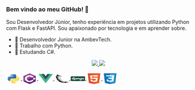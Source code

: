 ### Bem vindo ao meu GitHub! 👋

Sou Desenvolvedor Júnior, tenho experiência em projetos utilizando Python com Flask e FastAPI.
Sou apaixonado por tecnologia e em aprender sobre.


- 🔭 Desenvolvedor Junior na AmbevTech.
- :snake: Trabalho com Python.
- :monocle_face: Estudando C#.

<div align="center">
  <a href="https://github.com/GustavoAV2">
  <img height="180em" src="https://github-readme-stats.vercel.app/api?username=GustavoAV2&show_icons=true&theme=dracula&include_all_commits=true&count_private=true"/>
  <img height="180em" src="https://github-readme-stats.vercel.app/api/top-langs/?username=GustavoAV2&layout=compact&langs_count=7&theme=dracula"/>
</div>

<div style="display: inline_block"><br>
  <img align="center" alt="Gustavo-Python" height="30" width="40" src="https://raw.githubusercontent.com/devicons/devicon/master/icons/python/python-original.svg">
  <img align="center" alt="Gustavo-Csharp" height="30" width="40" src="https://raw.githubusercontent.com/devicons/devicon/master/icons/csharp/csharp-original.svg">
  <img align="center" alt="Gustavo-CSS" height="30" width="40" src="https://raw.githubusercontent.com/devicons/devicon/master/icons/vuejs/vuejs-original.svg">
  <img align="center" alt="Gustavo-CSS" height="30" width="40" src="https://raw.githubusercontent.com/devicons/devicon/master/icons/flask/flask-original.svg">
  <img align="center" alt="Gustavo-CSS" height="30" width="40" src="https://raw.githubusercontent.com/devicons/devicon/master/icons/django/django-original.svg">
  <img align="center" alt="Gustavo-HTML" height="30" width="40" src="https://raw.githubusercontent.com/devicons/devicon/master/icons/html5/html5-original.svg">
  <img align="center" alt="Gustavo-CSS" height="30" width="40" src="https://raw.githubusercontent.com/devicons/devicon/master/icons/css3/css3-original.svg">
</div>
